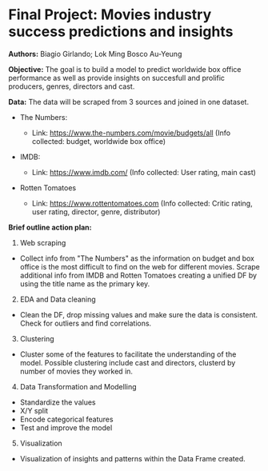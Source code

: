 # Final Project: Movies industry success predictions and insights

**Authors:** Biagio Girlando; Lok Ming Bosco Au-Yeung

**Objective:** The goal is to build a model to predict worldwide box office performance as well as provide insights on succesfull and prolific producers, genres, directors and cast.

**Data:** 
The data will be scraped from 3 sources and joined in one dataset.

- The Numbers:
   - Link: https://www.the-numbers.com/movie/budgets/all (Info collected: budget, worldwide box office)

- IMDB:
   - Link: https://www.imdb.com/ (Info collected: User rating, main cast)
 
- Rotten Tomatoes
   - Link: https://www.rottentomatoes.com (Info collected: Critic rating, user rating, director, genre, distributor)

**Brief outline action plan:**
1. Web scraping
- Collect info from "The Numbers" as the information on budget and box office is the most difficult to find on the web for different movies. Scrape additional info from IMDB and Rotten Tomatoes creating a unified DF by using the title name as the primary key.

2. EDA and Data cleaning
- Clean the DF, drop missing values and make sure the data is consistent. Check for outliers and find correlations.

3. Clustering
- Cluster some of the features to facilitate the understanding of the model. Possible clustering include cast and directors, clusterd by number of movies they worked in.

 4. Data Transformation and Modelling
 - Standardize the values
 - X/Y split
 - Encode categorical features
 - Test and improve the model
 
 5. Visualization
 - Visualization of insights and patterns within the Data Frame created.
